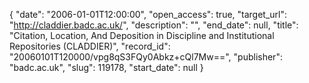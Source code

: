 {
  "date": "2006-01-01T12:00:00", 
  "open_access": true, 
  "target_url": "http://claddier.badc.ac.uk/", 
  "description": "", 
  "end_date": null, 
  "title": "Citation, Location, And Deposition in Discipline and Institutional Repositories (CLADDIER)", 
  "record_id": "20060101T120000/vpg8qS3FQy0Abkz+cQl7Mw==", 
  "publisher": "badc.ac.uk", 
  "slug": 119178, 
  "start_date": null
}

